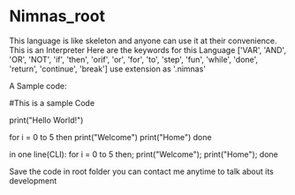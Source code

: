 # Nimnas_root
This language is like skeleton and anyone can use it at their convenience.
This is an Interpreter
Here are the keywords for this Language 
['VAR', 'AND', 'OR', 'NOT', 'if', 'then', 'orif', 'or', 'for', 'to', 'step', 'fun', 'while', 'done', 'return', 'continue', 'break']
use extension as '.nimnas' 

A Sample code:

#This is a sample Code

print("Hello World!")

for i = 0 to 5 then
	print("Welcome")
	print("Home")
done


in one line(CLI): for i = 0 to 5 then; print("Welcome"); print("Home"); done

Save the code in root folder
you can contact me anytime to talk about its development
